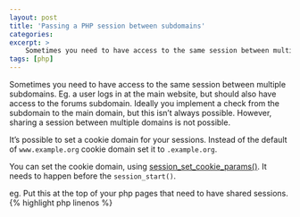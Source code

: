 ```yaml
---
layout: post
title: 'Passing a PHP session between subdomains'
categories: 
excerpt: >
    Sometimes you need to have access to the same session between multiple subdomains. Eg. a user logs in at the main website, but should also have access to the forums subdomain. Ideally you implement a check from the subdomain to the main domain, but this isn’t always possible.  However, sharing a session between multiple domains is not possible.
tags: [php]
---
```


Sometimes you need to have access to the same session between multiple subdomains. Eg. a user logs in at the main website, but should also have access to the forums subdomain. Ideally you implement a check from the subdomain to the main domain, but this isn’t always possible.  However, sharing a session between multiple domains is not possible.

It’s possible to set a cookie domain for your sessions. Instead of the default of `www.example.org` cookie domain set it to `.example.org`.

You can set the cookie domain, using [session_set_cookie_params()](http://php.net/manual/en/function.session-set-cookie-params.php). It needs to happen before the `session_start()`.

eg. Put this at the top of your php pages that need to have shared sessions.
{% highlight php linenos %}
<?php
session_set_cookie_params ( 
    time() + 3600,      // $lifetime
    '/',                // $path 
    '.example.org'
);
session_start();

{% endhighlight %}

